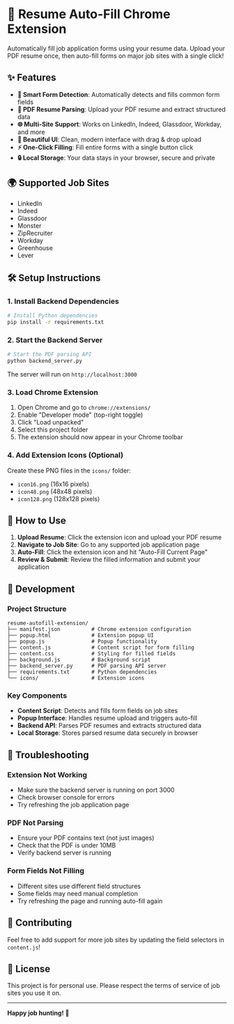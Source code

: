 # 🚀 Resume Auto-Fill Chrome Extension

Automatically fill job application forms using your resume data. Upload your PDF resume once, then auto-fill forms on major job sites with a single click!

## ✨ Features

- **🎯 Smart Form Detection**: Automatically detects and fills common form fields
- **📄 PDF Resume Parsing**: Upload your PDF resume and extract structured data
- **🌐 Multi-Site Support**: Works on LinkedIn, Indeed, Glassdoor, Workday, and more
- **🎨 Beautiful UI**: Clean, modern interface with drag & drop upload
- **⚡ One-Click Filling**: Fill entire forms with a single button click
- **🔒 Local Storage**: Your data stays in your browser, secure and private

## 🌍 Supported Job Sites

- LinkedIn
- Indeed
- Glassdoor
- Monster
- ZipRecruiter
- Workday
- Greenhouse
- Lever

## 🛠️ Setup Instructions

### 1. Install Backend Dependencies

```bash
# Install Python dependencies
pip install -r requirements.txt
```

### 2. Start the Backend Server

```bash
# Start the PDF parsing API
python backend_server.py
```

The server will run on `http://localhost:3000`

### 3. Load Chrome Extension

1. Open Chrome and go to `chrome://extensions/`
2. Enable "Developer mode" (top-right toggle)
3. Click "Load unpacked"
4. Select this project folder
5. The extension should now appear in your Chrome toolbar

### 4. Add Extension Icons (Optional)

Create these PNG files in the `icons/` folder:
- `icon16.png` (16x16 pixels)
- `icon48.png` (48x48 pixels)
- `icon128.png` (128x128 pixels)

## 📖 How to Use

1. **Upload Resume**: Click the extension icon and upload your PDF resume
2. **Navigate to Job Site**: Go to any supported job application page
3. **Auto-Fill**: Click the extension icon and hit "Auto-Fill Current Page"
4. **Review & Submit**: Review the filled information and submit your application

## 🔧 Development

### Project Structure

```
resume-autofill-extension/
├── manifest.json          # Chrome extension configuration
├── popup.html             # Extension popup UI
├── popup.js               # Popup functionality
├── content.js             # Content script for form filling
├── content.css            # Styling for filled fields
├── background.js          # Background script
├── backend_server.py      # PDF parsing API server
├── requirements.txt       # Python dependencies
└── icons/                 # Extension icons
```

### Key Components

- **Content Script**: Detects and fills form fields on job sites
- **Popup Interface**: Handles resume upload and triggers auto-fill
- **Backend API**: Parses PDF resumes and extracts structured data
- **Local Storage**: Stores parsed resume data securely in browser

## 🚨 Troubleshooting

### Extension Not Working
- Make sure the backend server is running on port 3000
- Check browser console for errors
- Try refreshing the job application page

### PDF Not Parsing
- Ensure your PDF contains text (not just images)
- Check that the PDF is under 10MB
- Verify backend server is running

### Form Fields Not Filling
- Different sites use different field structures
- Some fields may need manual completion
- Try refreshing the page and running auto-fill again

## 🤝 Contributing

Feel free to add support for more job sites by updating the field selectors in `content.js`!

## 📝 License

This project is for personal use. Please respect the terms of service of job sites you use it on.

---

**Happy job hunting! 🎯**
